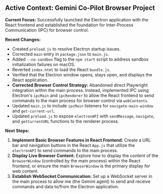 ## Active Context: Gemini Co-Pilot Browser Project

**Current Focus:** Successfully launched the Electron application with the React frontend and established the foundation for Inter-Process Communication (IPC) for browser control.

**Recent Changes:**
*   Created `preload.js` to resolve Electron startup issues.
*   Corrected `main` entry in `package.json` to `main.js`.
*   Added `--no-sandbox` flag to the `npm start` script to address sandbox initialization failures on macOS.
*   Reverted `index.html` to load the React `bundle.js`.
*   Verified that the Electron window opens, stays open, and displays the React application.
*   **Corrected Browser Control Strategy:** Abandoned direct Playwright integration within the main process. Instead, implemented IPC using Electron's `ipcMain` and `ipcRenderer` to allow the React frontend to send commands to the main process for browser control via `webContents`.
*   Updated `main.js` to include `ipcMain` listeners for `navigate-main-window` and `get-current-url`.
*   Updated `preload.js` to expose `electronAPI` with `sendMessage`, `navigate`, and `getCurrentURL` functions to the renderer process.

**Next Steps:**
1.  **Implement Basic Browser Features in React Frontend:** Create a URL bar and navigation buttons in the React `App.js` that utilize the `electronAPI` to send commands to the main process.
2.  **Display Live Browser Content:** Explore how to display the content of the `BrowserWindow` (controlled by the main process) within the React frontend, or ensure the main `BrowserWindow` is the primary display for web content.
3.  **Establish WebSocket Communication:** Set up a WebSocket server in the main process to allow me (the Gemini agent) to send and receive commands and data to/from the Electron application.